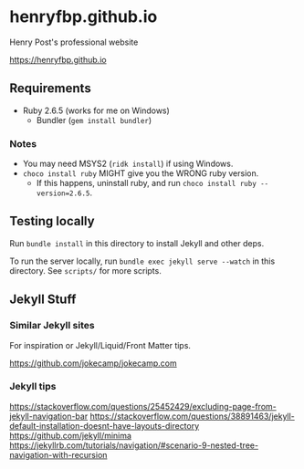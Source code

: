 # henryfbp.github.io
Henry Post's professional website

<https://henryfbp.github.io>

## Requirements

-   Ruby 2.6.5 (works for me on Windows)
    -   Bundler (`gem install bundler`)

### Notes

- You may need MSYS2 (`ridk install`) if using Windows.
- `choco install ruby` MIGHT give you the WRONG ruby version.
	- If this happens, uninstall ruby, and run `choco install ruby --version=2.6.5`.


## Testing locally

Run `bundle install` in this directory to install Jekyll and other deps.

To run the server locally, run `bundle exec jekyll serve --watch` in this directory. See `scripts/` for more scripts.

## Jekyll Stuff

### Similar Jekyll sites

For inspiration or Jekyll/Liquid/Front Matter tips.

<https://github.com/jokecamp/jokecamp.com>

### Jekyll tips

<https://stackoverflow.com/questions/25452429/excluding-page-from-jekyll-navigation-bar>
<https://stackoverflow.com/questions/38891463/jekyll-default-installation-doesnt-have-layouts-directory>
<https://github.com/jekyll/minima>
<https://jekyllrb.com/tutorials/navigation/#scenario-9-nested-tree-navigation-with-recursion>
